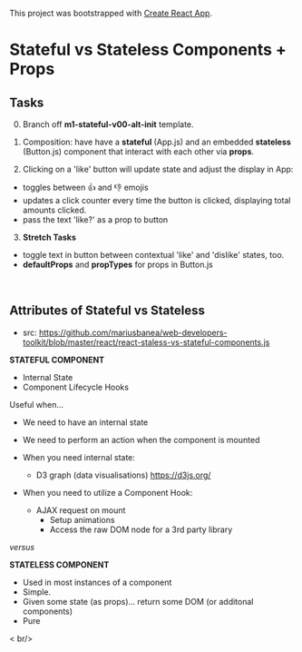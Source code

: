 This project was bootstrapped with [Create React App](https://github.com/facebook/create-react-app).

# Stateful vs Stateless Components + Props

## Tasks

0. Branch off **m1-stateful-v00-alt-init** template.

1. Composition: have have a **stateful** (App.js) and an embedded **stateless** (Button.js) component that interact with each other via **props**.

2. Clicking on a 'like' button will update state and adjust the display in App:
  * toggles between 👍 and 👎 emojis
  * updates a click counter every time the button is clicked, displaying total amounts clicked.
  * pass the text 'like?' as a prop to button

3. **Stretch Tasks** 
  * toggle text in button between contextual 'like' and 'dislike' states, too.
  * **defaultProps** and **propTypes** for props in Button.js

<br />

## Attributes of Stateful vs Stateless
* src: https://github.com/mariusbanea/web-developers-toolkit/blob/master/react/react-staless-vs-stateful-components.js

**STATEFUL COMPONENT**
- Internal State
- Component Lifecycle Hooks

Useful when...
- We need to have an internal state
- We need to perform an action when the component is mounted

- When you need internal state:
  - D3 graph (data visualisations) https://d3js.org/

- When you need to utilize a Component Hook:
  - AJAX request on mount
    - Setup animations
    - Access the raw DOM node for a 3rd party library

_versus_

**STATELESS COMPONENT**
- Used in most instances of a component
- Simple.
- Given some state (as props)... return some DOM (or additonal components)
- Pure

< br/>
